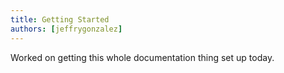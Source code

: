 ```yaml
---
title: Getting Started
authors: [jeffrygonzalez]
---
```


Worked on getting this whole documentation thing set up today.
